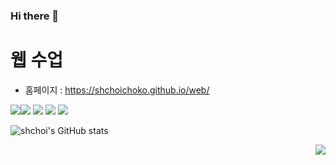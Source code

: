 ### Hi there 👋

# 웹 수업
- 홈페이지 : https://shchoichoko.github.io/web/

<img src="https://img.shields.io/badge/-JAVA-blueviolet"/><img src="https://img.shields.io/badge/-C%20%EC%96%B8%EC%96%B4-lightgrey"/>
<img src="https://img.shields.io/badge/-LINUX-critical"/>
<img src="https://img.shields.io/badge/-Github-informational"/>
<img src="https://img.shields.io/badge/-HTML-brightgreen"/>

![shchoi's GitHub stats](https://github-readme-stats.vercel.app/api?username=shchoichoko&show_icons=true&theme=dark)  

<img align='right' src="http://mazassumnida.wtf/api/v2/generate_badge?boj=shchoi">
